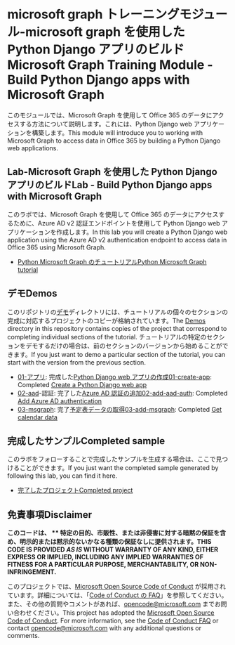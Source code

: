 # <a name="microsoft-graph-training-module---build-python-django-apps-with-microsoft-graph"></a><span data-ttu-id="f7dfc-101">microsoft graph トレーニングモジュール-microsoft graph を使用した Python Django アプリのビルド</span><span class="sxs-lookup"><span data-stu-id="f7dfc-101">Microsoft Graph Training Module - Build Python Django apps with Microsoft Graph</span></span>

<span data-ttu-id="f7dfc-102">このモジュールでは、Microsoft Graph を使用して Office 365 のデータにアクセスする方法について説明します。これには、Python Django web アプリケーションを構築します。</span><span class="sxs-lookup"><span data-stu-id="f7dfc-102">This module will introduce you to working with Microsoft Graph to access data in Office 365 by building a Python Django web applications.</span></span>

## <a name="lab---build-python-django-apps-with-microsoft-graph"></a><span data-ttu-id="f7dfc-103">Lab-Microsoft Graph を使用した Python Django アプリのビルド</span><span class="sxs-lookup"><span data-stu-id="f7dfc-103">Lab - Build Python Django apps with Microsoft Graph</span></span>

<span data-ttu-id="f7dfc-104">このラボでは、Microsoft Graph を使用して Office 365 のデータにアクセスするために、Azure AD v2 認証エンドポイントを使用して Python Django web アプリケーションを作成します。</span><span class="sxs-lookup"><span data-stu-id="f7dfc-104">In this lab you will create a Python Django web application using the Azure AD v2 authentication endpoint to access data in Office 365 using Microsoft Graph.</span></span>

- [<span data-ttu-id="f7dfc-105">Python Microsoft Graph のチュートリアル</span><span class="sxs-lookup"><span data-stu-id="f7dfc-105">Python Microsoft Graph tutorial</span></span>](https://docs.microsoft.com/graph/training/python-tutorial)

## <a name="demos"></a><span data-ttu-id="f7dfc-106">デモ</span><span class="sxs-lookup"><span data-stu-id="f7dfc-106">Demos</span></span>

<span data-ttu-id="f7dfc-107">このリポジトリの[デモ](./Demos)ディレクトリには、チュートリアルの個々のセクションの完成に対応するプロジェクトのコピーが格納されています。</span><span class="sxs-lookup"><span data-stu-id="f7dfc-107">The [Demos](./Demos) directory in this repository contains copies of the project that correspond to completing individual sections of the tutorial.</span></span> <span data-ttu-id="f7dfc-108">チュートリアルの特定のセクションをデモするだけの場合は、前のセクションのバージョンから始めることができます。</span><span class="sxs-lookup"><span data-stu-id="f7dfc-108">If you just want to demo a particular section of the tutorial, you can start with the version from the previous section.</span></span>

- <span data-ttu-id="f7dfc-109">[01-アプリ](Demos/01-create-app): 完成した[Python Django web アプリの作成](https://docs.microsoft.com/graph/training/python-tutorial?tutorial-step=1)</span><span class="sxs-lookup"><span data-stu-id="f7dfc-109">[01-create-app](Demos/01-create-app): Completed [Create a Python Django web app](https://docs.microsoft.com/graph/training/python-tutorial?tutorial-step=1)</span></span>
- <span data-ttu-id="f7dfc-110">[02-aad](Demos/02-add-aad-auth)-認証: 完了した[Azure AD 認証の追加](https://docs.microsoft.com/graph/training/python-tutorial?tutorial-step=3)</span><span class="sxs-lookup"><span data-stu-id="f7dfc-110">[02-add-aad-auth](Demos/02-add-aad-auth): Completed [Add Azure AD authentication](https://docs.microsoft.com/graph/training/python-tutorial?tutorial-step=3)</span></span>
- <span data-ttu-id="f7dfc-111">[03-msgraph](Demos/03-add-msgraph): 完了[予定表データの取得](https://docs.microsoft.com/graph/training/python-tutorial?tutorial-step=4)</span><span class="sxs-lookup"><span data-stu-id="f7dfc-111">[03-add-msgraph](Demos/03-add-msgraph): Completed [Get calendar data](https://docs.microsoft.com/graph/training/python-tutorial?tutorial-step=4)</span></span>

## <a name="completed-sample"></a><span data-ttu-id="f7dfc-112">完成したサンプル</span><span class="sxs-lookup"><span data-stu-id="f7dfc-112">Completed sample</span></span>

<span data-ttu-id="f7dfc-113">このラボをフォローすることで完成したサンプルを生成する場合は、ここで見つけることができます。</span><span class="sxs-lookup"><span data-stu-id="f7dfc-113">If you just want the completed sample generated by following this lab, you can find it here.</span></span>

- [<span data-ttu-id="f7dfc-114">完了したプロジェクト</span><span class="sxs-lookup"><span data-stu-id="f7dfc-114">Completed project</span></span>](Demos/03-add-msgraph)

## <a name="disclaimer"></a><span data-ttu-id="f7dfc-115">免責事項</span><span class="sxs-lookup"><span data-stu-id="f7dfc-115">Disclaimer</span></span>

<span data-ttu-id="f7dfc-116">**このコードは、 \*\* 特定の目的、市販性、または非侵害に対する暗黙の保証を含め、明示的または黙示的ないかなる種類の保証なしに提供されます。**</span><span class="sxs-lookup"><span data-stu-id="f7dfc-116">**THIS CODE IS PROVIDED *AS IS* WITHOUT WARRANTY OF ANY KIND, EITHER EXPRESS OR IMPLIED, INCLUDING ANY IMPLIED WARRANTIES OF FITNESS FOR A PARTICULAR PURPOSE, MERCHANTABILITY, OR NON-INFRINGEMENT.**</span></span>

<span data-ttu-id="f7dfc-p102">このプロジェクトでは、[Microsoft Open Source Code of Conduct](https://opensource.microsoft.com/codeofconduct/) が採用されています。詳細については、「[Code of Conduct の FAQ](https://opensource.microsoft.com/codeofconduct/faq/)」を参照してください。また、その他の質問やコメントがあれば、[opencode@microsoft.com](mailto:opencode@microsoft.com) までお問い合わせください。</span><span class="sxs-lookup"><span data-stu-id="f7dfc-p102">This project has adopted the [Microsoft Open Source Code of Conduct](https://opensource.microsoft.com/codeofconduct/). For more information, see the [Code of Conduct FAQ](https://opensource.microsoft.com/codeofconduct/faq/) or contact [opencode@microsoft.com](mailto:opencode@microsoft.com) with any additional questions or comments.</span></span>